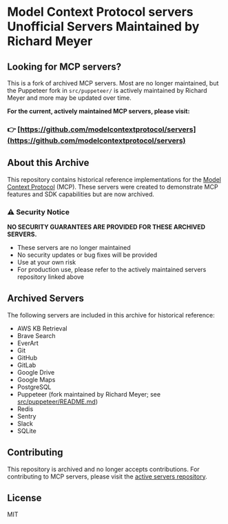 # Model Context Protocol servers Unofficial Servers Maintained by Richard Meyer

## Looking for MCP servers?

This is a fork of archived MCP servers. Most are no longer maintained, but the Puppeteer fork in `src/puppeteer/` is actively maintained by Richard Meyer and more may be updated over time.

**For the current, actively maintained MCP servers, please visit:**

### 👉 [https://github.com/modelcontextprotocol/servers](https://github.com/modelcontextprotocol/servers)

## About this Archive

This repository contains historical reference implementations for the [Model Context Protocol](https://modelcontextprotocol.io/) (MCP). These servers were created to demonstrate MCP features and SDK capabilities but are now archived.

### ⚠️ Security Notice

**NO SECURITY GUARANTEES ARE PROVIDED FOR THESE ARCHIVED SERVERS.**

* These servers are no longer maintained
* No security updates or bug fixes will be provided
* Use at your own risk
* For production use, please refer to the actively maintained servers repository linked above

## Archived Servers

The following servers are included in this archive for historical reference:

* AWS KB Retrieval
* Brave Search
* EverArt
* Git
* GitHub
* GitLab
* Google Drive
* Google Maps
* PostgreSQL
* Puppeteer (fork maintained by Richard Meyer; see [src/puppeteer/README.md](src/puppeteer/README.md))
* Redis
* Sentry
* Slack
* SQLite

## Contributing

This repository is archived and no longer accepts contributions. For contributing to MCP servers, please visit the [active servers repository](https://github.com/modelcontextprotocol/servers).

## License

MIT
